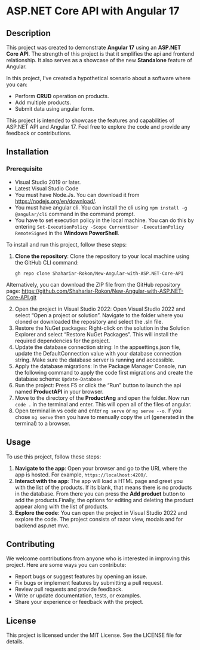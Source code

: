 # ASP.NET Core API with Angular 17


## Description

This project was created to demonstrate **Angular 17** using an **ASP.NET Core API**.  The strength of this project is that it smplifies the api and frontend relationship. It also serves as a showcase of the new **Standalone** feature of Angular.

In this project, I've created a hypothetical scenario about a software where you can:

- Perform **CRUD** operation on products.
- Add multiple products.
- Submit data using angular form.

This project is intended to showcase the features and capabilities of ASP.NET API and Angular 17. Feel free to explore the code and provide any feedback or contributions.
## Installation

### Prerequisite
- Visual Studio 2019 or later.
- Latest Visual Studio Code
- You must have Node.Js. You can download it from https://nodejs.org/en/download/.
- You must have angular cli. You can install the cli using `npm install -g @angular/cli` command in the command prompt.
- You have to set execution policy in the local machine. You can do this by entering `Set-ExecutionPolicy -Scope CurrentUser -ExecutionPolicy RemoteSigned` in the **Windows PowerShell**. 

To install and run this project, follow these steps:

1. **Clone the repository**: Clone the repository to your local machine using the GitHub CLI command:

   ```shell
   gh repo clone Shahariar-Rokon/New-Angular-with-ASP.NET-Core-API
  Alternatively, you can download the ZIP file from the GitHub repository page: https://github.com/Shahariar-Rokon/New-Angular-with-ASP.NET-Core-API.git 
  
2. Open the project in Visual Studio 2022: Open Visual Studio 2022 and select “Open a project or solution”. Navigate to the folder where you cloned or downloaded the repository and select the .sln file.
3. Restore the NuGet packages: Right-click on the solution in the Solution Explorer and select “Restore NuGet Packages”. This will install the required dependencies for the project.
4. Update the database connection string: In the appsettings.json file, update the DefaultConnection value with your database connection string. Make sure the database server is running and accessible.
5. Apply the database migrations: In the Package Manager Console, run the following command to apply the code first migrations and create the database schema:
 `Update-Database`
6. Run the project: Press F5 or click the “Run” button to launch the api named **ProductAPI** in your browser.
7. Move to the directory of the **ProductAng** and open the folder. Now run `code .` in the terminal and enter. This will open all of the files of angular.
8. Open terminal in vs code and enter `ng serve` or `ng serve --o`. If you chose `ng serve` then you have to menually copy the url (generated in the terminal) to a browser.

## Usage

To use this project, follow these steps:

1. **Navigate to the app**: Open your browser and go to the URL where the app is hosted. For example, `https://localhost:4200/`.
2. **Interact with the app**: The app will load a HTML page and greet you with the list of the products. If its blank, that means there is no products in the database. From there you can press the **Add product** button to add the products.Finally, the options for editing and deleting the product appear along with the list of products.
3. **Explore the code**: You can open the project in Visual Studio 2022 and explore the code. The project consists of razor view, modals and for backend asp.net mvc.

## Contributing

We welcome contributions from anyone who is interested in improving this project. Here are some ways you can contribute:

- Report bugs or suggest features by opening an issue.
- Fix bugs or implement features by submitting a pull request.
- Review pull requests and provide feedback.
- Write or update documentation, tests, or examples.
- Share your experience or feedback with the project.

## License

This project is licensed under the MIT License. See the LICENSE file for details.
